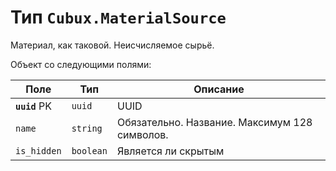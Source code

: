 Тип `Cubux.MaterialSource`
==========================

Материал, как таковой. Неисчисляемое сырьё.

Объект со следующими полями:

Поле | Тип | Описание
---- | --- | --------
**`uuid`** PK | `uuid`                   | UUID
`name` | `string` | Обязательно. Название. Максимум 128 символов.
`is_hidden` | `boolean` | Является ли скрытым
